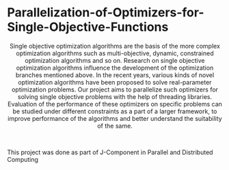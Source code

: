 # Parallelization-of-Optimizers-for-Single-Objective-Functions
<p><center>
Single objective optimization algorithms are the basis of the more complex optimization	algorithms such as 
multi-objective, dynamic, constrained optimization algorithms and so on. Research on single objective optimization algorithms influence the development of the optimization branches mentioned above. In the recent 
years, various kinds of novel optimization algorithms have been proposed to solve real-parameter optimization 
problems. Our project aims to parallelize such optimizers for solving single objective problems with the help 
of threading libraries. Evaluation of the performance of these optimizers on specific problems can be studied 
under different constraints as a part of a larger framework, to improve performance of the algorithms and 
better understand the suitability of the same.
</center></p>
<br>

<p>
This project was done as part of J-Component in Parallel and Distributed Computing
</p>

